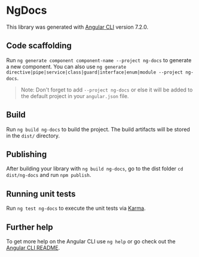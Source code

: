 # NgDocs

This library was generated with [Angular CLI](https://github.com/angular/angular-cli) version 7.2.0.

## Code scaffolding

Run `ng generate component component-name --project ng-docs` to generate a new component. You can also use `ng generate directive|pipe|service|class|guard|interface|enum|module --project ng-docs`.
> Note: Don't forget to add `--project ng-docs` or else it will be added to the default project in your `angular.json` file. 

## Build

Run `ng build ng-docs` to build the project. The build artifacts will be stored in the `dist/` directory.

## Publishing

After building your library with `ng build ng-docs`, go to the dist folder `cd dist/ng-docs` and run `npm publish`.

## Running unit tests

Run `ng test ng-docs` to execute the unit tests via [Karma](https://karma-runner.github.io).

## Further help

To get more help on the Angular CLI use `ng help` or go check out the [Angular CLI README](https://github.com/angular/angular-cli/blob/master/README.md).
